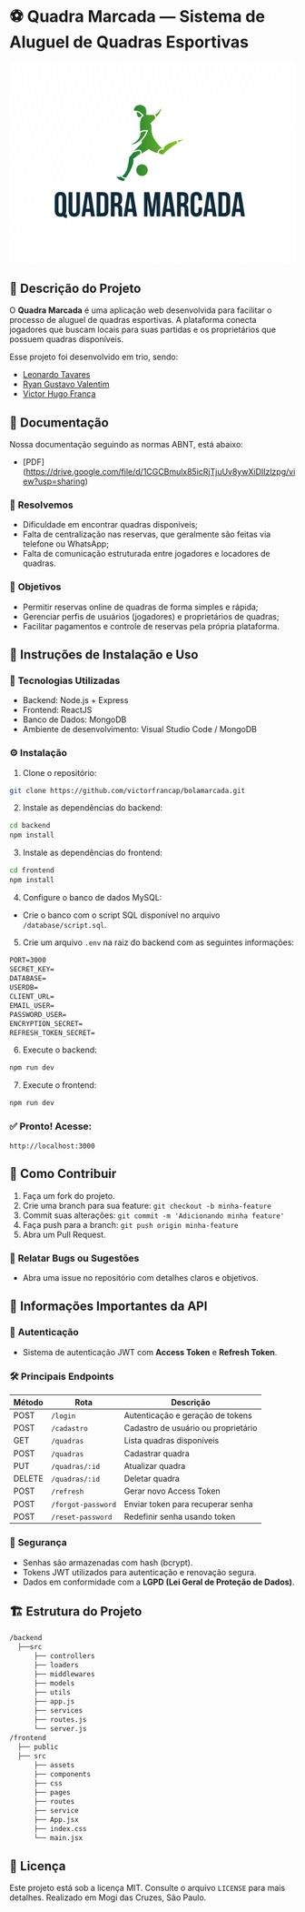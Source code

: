 # ⚽ Quadra Marcada — Sistema de Aluguel de Quadras Esportivas


<p>
  <a href="(https://github.com/VictorFrancaP/QuadraMarcadaUMC/blob/main/images/logo%20quadra%20marcada.png)">
    <img src="images/logo quadra marcada.png" alt="QUADRA_MARCADA_LOGO">
  </a>
</p>

## 📜 Descrição do Projeto

O **Quadra Marcada** é uma aplicação web desenvolvida para facilitar o processo de aluguel de quadras esportivas. A plataforma conecta jogadores que buscam locais para suas partidas e os proprietários que possuem quadras disponíveis. 

Esse projeto foi desenvolvido em trio, sendo:

- [Leonardo Tavares](https://github.com/LeonardoTavDev14)
- [Ryan Gustavo Valentim](https://github.com/ryangvdelima)
- [Victor Hugo França](https://github.com/VictorFrancaP)

## 📧 Documentação 

Nossa documentação seguindo as normas ABNT, está abaixo:

- [PDF] (https://drive.google.com/file/d/1CGCBmulx85icRjTjuUv8ywXiDIIzlzpg/view?usp=sharing)

### 🚩 **Resolvemos**
- Dificuldade em encontrar quadras disponíveis;
- Falta de centralização nas reservas, que geralmente são feitas via telefone ou WhatsApp;
- Falta de comunicação estruturada entre jogadores e locadores de quadras.

### 🎯 **Objetivos**
- Permitir reservas online de quadras de forma simples e rápida;
- Gerenciar perfis de usuários (jogadores) e proprietários de quadras;
- Facilitar pagamentos e controle de reservas pela própria plataforma.

## 🚀 Instruções de Instalação e Uso

### 🔧 **Tecnologias Utilizadas**
- Backend: Node.js + Express
- Frontend: ReactJS
- Banco de Dados: MongoDB
- Ambiente de desenvolvimento: Visual Studio Code / MongoDB

### ⚙️ **Instalação**

1. Clone o repositório:

```bash
git clone https://github.com/victorfrancap/bolamarcada.git
```

2. Instale as dependências do backend:

```bash
cd backend
npm install
```

3. Instale as dependências do frontend:

```bash
cd frontend
npm install
```

4. Configure o banco de dados MySQL:

- Crie o banco com o script SQL disponível no arquivo `/database/script.sql`.

5. Crie um arquivo `.env` na raiz do backend com as seguintes informações:

```
PORT=3000
SECRET_KEY=
DATABASE=
USERDB=
CLIENT_URL=
EMAIL_USER=
PASSWORD_USER=
ENCRYPTION_SECRET=
REFRESH_TOKEN_SECRET=
```

6. Execute o backend:

```bash
npm run dev
```

7. Execute o frontend:

```bash
npm run dev
```

### ✅ **Pronto! Acesse:**

```
http://localhost:3000
```

## 🤝 Como Contribuir

1. Faça um fork do projeto.
2. Crie uma branch para sua feature: `git checkout -b minha-feature`
3. Commit suas alterações: `git commit -m 'Adicionando minha feature'`
4. Faça push para a branch: `git push origin minha-feature`
5. Abra um Pull Request.

### 🐛 **Relatar Bugs ou Sugestões**
- Abra uma issue no repositório com detalhes claros e objetivos.

## 🔗 Informações Importantes da API

### 🔑 **Autenticação**
- Sistema de autenticação JWT com **Access Token** e **Refresh Token**.

### 🛠️ **Principais Endpoints**

| Método | Rota                | Descrição                             |
|--------|---------------------|---------------------------------------|
| POST   | `/login`            | Autenticação e geração de tokens      |
| POST   | `/cadastro`         | Cadastro de usuário ou proprietário   |
| GET    | `/quadras`          | Lista quadras disponíveis             |
| POST   | `/quadras`          | Cadastrar quadra                      |
| PUT    | `/quadras/:id`      | Atualizar quadra                      |
| DELETE | `/quadras/:id`      | Deletar quadra                        |
| POST   | `/refresh`          | Gerar novo Access Token               |
| POST   | `/forgot-password`  | Enviar token para recuperar senha     |
| POST   | `/reset-password`   | Redefinir senha usando token          |

### 🔐 **Segurança**
- Senhas são armazenadas com hash (bcrypt).
- Tokens JWT utilizados para autenticação e renovação segura.
- Dados em conformidade com a **LGPD (Lei Geral de Proteção de Dados)**.

## 🏗️ Estrutura do Projeto

```
/backend
  ├──src
      ├── controllers
      ├── loaders
      ├── middlewares
      ├── models
      ├── utils
      ├── app.js
      ├── services
      ├── routes.js
      └── server.js
/frontend
  ├── public
  ├── src
      ├── assets
      ├── components
      ├── css
      ├── pages
      ├── routes
      ├── service
      ├── App.jsx
      ├── index.css
      └── main.jsx
```

## 📄 Licença

Este projeto está sob a licença MIT. Consulte o arquivo `LICENSE` para mais detalhes.
Realizado em Mogi das Cruzes, São Paulo.
